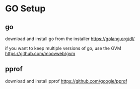 # GO Setup

## go
download and install go from the installer
https://golang.org/dl/

if you want to keep multiple versions of go, use the GVM
https://github.com/moovweb/gvm

## pprof
download and install pprof
https://github.com/google/pprof



